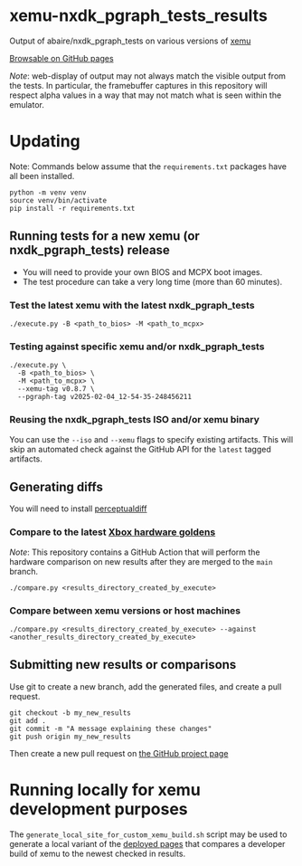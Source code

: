 xemu-nxdk_pgraph_tests_results
===

Output of abaire/nxdk_pgraph_tests on various versions of [xemu](xemu.app)

[Browsable on GitHub pages](https://abaire.github.io/xemu-nxdk_pgraph_tests_results/)

*Note*: web-display of output may not always match the visible output from the
tests.
In particular, the framebuffer captures in this repository will respect alpha
values in a
way that may not match what is seen within the emulator.

# Updating

Note: Commands below assume that the `requirements.txt` packages have all been
installed.

```shell
python -m venv venv
source venv/bin/activate
pip install -r requirements.txt
```

## Running tests for a new xemu (or nxdk_pgraph_tests) release

* You will need to provide your own BIOS and MCPX boot images.
* The test procedure can take a very long time (more than 60 minutes).

### Test the latest xemu with the latest nxdk_pgraph_tests

```shell
./execute.py -B <path_to_bios> -M <path_to_mcpx>
```

### Testing against specific xemu and/or nxdk_pgraph_tests

```shell
./execute.py \
  -B <path_to_bios> \
  -M <path_to_mcpx> \
  --xemu-tag v0.8.7 \
  --pgraph-tag v2025-02-04_12-54-35-248456211
```

### Reusing the nxdk_pgraph_tests ISO and/or xemu binary

You can use the `--iso` and `--xemu` flags to specify existing artifacts. This
will skip an automated check against the GitHub API for the `latest` tagged
artifacts.

## Generating diffs

You will need to
install [perceptualdiff](https://github.com/myint/perceptualdiff)

### Compare to the latest [Xbox hardware goldens](https://github.com/abaire/nxdk_pgraph_tests_golden_results)

*Note*: This repository contains a GitHub Action that will perform the hardware
comparison on new results after they are merged to the `main` branch.

```shell
./compare.py <results_directory_created_by_execute>
```

### Compare between xemu versions or host machines

```shell
./compare.py <results_directory_created_by_execute> --against <another_results_directory_created_by_execute>
```

## Submitting new results or comparisons

Use git to create a new branch, add the generated files, and create a pull
request.

```shell
git checkout -b my_new_results
git add .
git commit -m "A message explaining these changes"
git push origin my_new_results
```

Then create a new pull request
on [the GitHub project page](https://github.com/abaire/xemu-nxdk_pgraph_tests_results)

# Running locally for xemu development purposes

The `generate_local_site_for_custom_xemu_build.sh` script may be used to
generate a local variant of
the [deployed pages](https://abaire.github.io/xemu-nxdk_pgraph_tests_results/)
that compares a developer build of xemu to the newest checked in results. 